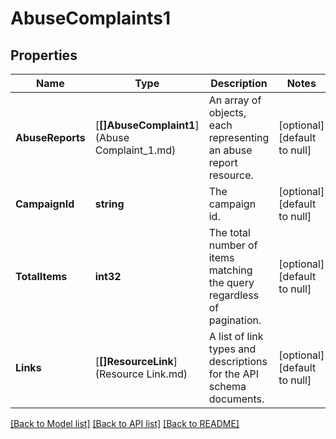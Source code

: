 # AbuseComplaints1

## Properties
Name | Type | Description | Notes
------------ | ------------- | ------------- | -------------
**AbuseReports** | [**[]AbuseComplaint1**](Abuse Complaint_1.md) | An array of objects, each representing an abuse report resource. | [optional] [default to null]
**CampaignId** | **string** | The campaign id. | [optional] [default to null]
**TotalItems** | **int32** | The total number of items matching the query regardless of pagination. | [optional] [default to null]
**Links** | [**[]ResourceLink**](Resource Link.md) | A list of link types and descriptions for the API schema documents. | [optional] [default to null]

[[Back to Model list]](../README.md#documentation-for-models) [[Back to API list]](../README.md#documentation-for-api-endpoints) [[Back to README]](../README.md)


